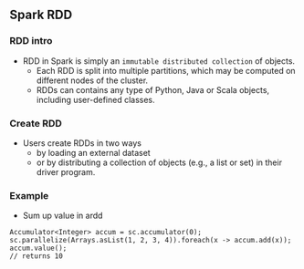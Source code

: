 ## Spark RDD

### RDD intro
- RDD in Spark is simply an `immutable distributed collection` of objects. 
  - Each RDD is split into multiple partitions, which may be computed on different nodes of the cluster.
  - RDDs can contains any type of Python, Java or Scala objects, including user-defined classes.

### Create RDD
- Users create RDDs in two ways
  - by loading an external dataset
  - or by distributing a collection of objects (e.g., a list or set) in their driver program.

### Example
- Sum up value in ardd
```
Accumulator<Integer> accum = sc.accumulator(0);
sc.parallelize(Arrays.asList(1, 2, 3, 4)).foreach(x -> accum.add(x));
accum.value();
// returns 10
```
